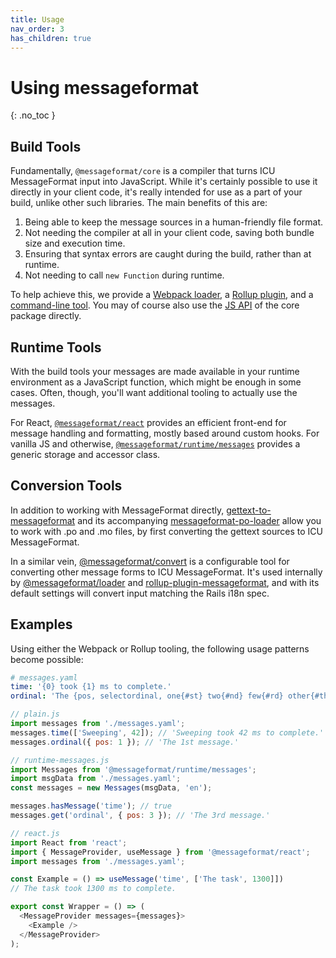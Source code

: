 ```yaml
---
title: Usage
nav_order: 3
has_children: true
---
```


# Using messageformat
{: .no_toc }

## Build Tools

Fundamentally, `@messageformat/core` is a compiler that turns ICU MessageFormat input into JavaScript.
While it's certainly possible to use it directly in your client code, it's really intended for use as a part of your build, unlike other such libraries.
The main benefits of this are:

1. Being able to keep the message sources in a human-friendly file format.
2. Not needing the compiler at all in your client code, saving both bundle size and execution time.
3. Ensuring that syntax errors are caught during the build, rather than at runtime.
4. Not needing to call `new Function` during runtime.

To help achieve this, we provide a [Webpack loader], a [Rollup plugin], and a [command-line tool].
You may of course also use the [JS API](./api/core.md) of the core package directly.

[webpack loader]: https://www.npmjs.com/package/@messageformat/loader
[rollup plugin]: https://www.npmjs.com/package/rollup-plugin-messageformat
[command-line tool]: https://www.npmjs.com/package/@messageformat/cli

## Runtime Tools

With the build tools your messages are made available in your runtime environment as a JavaScript function, which might be enough in some cases.
Often, though, you'll want additional tooling to actually use the messages.

For React, [`@messageformat/react`](./api/react.md) provides an efficient front-end for message handling and formatting, mostly based around custom hooks.
For vanilla JS and otherwise, [`@messageformat/runtime/messages`](./api/runtime.messages.md) provides a generic storage and accessor class.

## Conversion Tools

In addition to working with MessageFormat directly, [gettext-to-messageformat](https://www.npmjs.com/package/gettext-to-messageformat) and its accompanying [messageformat-po-loader](https://www.npmjs.com/package/messageformat-po-loader) allow you to work with .po and .mo files, by first converting the gettext sources to ICU MessageFormat.

In a similar vein, [@messageformat/convert](https://www.npmjs.com/package/messageformat-convert) is a configurable tool for converting other message forms to ICU MessageFormat.
It's used internally by [@messageformat/loader](https://www.npmjs.com/package/@messageformat/loader) and [rollup-plugin-messageformat](https://www.npmjs.com/package/rollup-plugin-messageformat), and with its default settings will convert input matching the Rails i18n spec.

## Examples

Using either the Webpack or Rollup tooling, the following usage patterns become possible:

```yaml
# messages.yaml
time: '{0} took {1} ms to complete.'
ordinal: 'The {pos, selectordinal, one{#st} two{#nd} few{#rd} other{#th}} message.'
```

```js
// plain.js
import messages from './messages.yaml';
messages.time(['Sweeping', 42]); // 'Sweeping took 42 ms to complete.'
messages.ordinal({ pos: 1 }); // 'The 1st message.'
```

```js
// runtime-messages.js
import Messages from '@messageformat/runtime/messages';
import msgData from './messages.yaml';
const messages = new Messages(msgData, 'en');

messages.hasMessage('time'); // true
messages.get('ordinal', { pos: 3 }); // 'The 3rd message.'
```

```js
// react.js
import React from 'react';
import { MessageProvider, useMessage } from '@messageformat/react';
import messages from './messages.yaml';

const Example = () => useMessage('time', ['The task', 1300]])
// The task took 1300 ms to complete.

export const Wrapper = () => (
  <MessageProvider messages={messages}>
    <Example />
  </MessageProvider>
);
```
